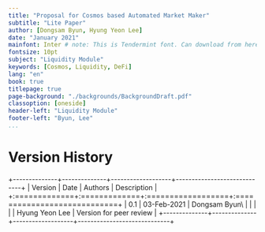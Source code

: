 ```yaml
---
title: "Proposal for Cosmos based Automated Market Maker"
subtitle: "Lite Paper"
author: [Dongsam Byun, Hyung Yeon Lee]
date: "January 2021"
mainfont: Inter # note: This is Tendermint font. Can download from here: https://fonts.google.com/specimen/Inter
fontsize: 10pt
subject: "Liquidity Module"
keywords: [Cosmos, Liquidity, DeFi]
lang: "en"
book: true
titlepage: true
page-background: "./backgrounds/BackgroundDraft.pdf"
classoption: [oneside]
header-left: "Liquidity Module"
footer-left: "Byun, Lee"
...
```


# Version History

+--------------+--------------+-------------------+-----------------------------+
| Version      | Date         | Authors           | Description                 |
+:=============+:=============+:==================+:============================+
| 0.1          | 03-Feb-2021  | Dongsam Byun\     |                             |
|              |              | Hyung Yeon Lee    | Version for peer review     |
+--------------+--------------+-------------------+-----------------------------+